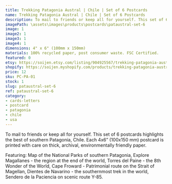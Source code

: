 ```yaml
---
title: Trekking Patagonia Austral | Chile | Set of 6 Postcards
name: Trekking Patagonia Austral | Chile | Set of 6 Postcards
description: To mail to friends or keep all for yourself. This set of 6 postcards highlights the best of southern Patagonia, Chile. Each 4x6" postcard is printed with care on thick, archival, environmentally friendly paper.
imagePath: \assets\images\products\postcards\pataustral-set-6
image: 1
image2: 1
image3: 1
image4: 1
dimensions: 4" x 6" (100mm x 150mm)
materials: 100% recycled paper, post consumer waste. FSC Certified.
featured: 0
etsy: https://soijen.etsy.com/listing/904925567/trekking-patagonia-austral-chile-set-of?utm_source=Copy&utm_medium=ListingManager&utm_campaign=Share&utm_term=so.lmsm&share_time=1695261294110
shopify: https://soijen.myshopify.com/products/trekking-patagonia-austral-set-of-6-postcards
price: 12
sku: PC-PA-01
stock: 1
slug: pataustral-set-6
ref: pataustral-set-6
category:
- cards-letters
- postcard
- patagonia
- chile
- usa
---
```

To mail to friends or keep all for yourself. This set of 6 postcards highlights the best of southern Patagonia, Chile. Each 4x6” (100x150 mm) postcard is printed with care on thick, archival, environmentally friendly paper.

Featuring: Map of the National Parks of southern Patagonia, Explore Magallanes - the region at the end of the world, Torres del Paine - the 8th Wonder of the World, Cape Froward - Patrimonial route on the Strait of Magellan, Dientes de Navarino - the southernmost trek in the world, Sendero de la Paciencia on scenic route Y-85.
